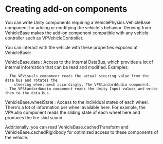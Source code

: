 # Creating add-on components

You can write Unity components requiring a VehiclePhysics.VehicleBase component for adding or
modifying the vehicle's behavior. Deriving from VehicleBase makes the add-on component compatible
with any vehicle controller such as VPVehicleController.

You can interact with the vehicle with these properties exposed at VehicleBase:

VehicleBase.data
:	Access to the internal DataBus, which provides a lot of internal information that can
	be read and modified. Examples:

	- The VPVisuals component reads the actual steering value from the data bus and rotates the
		steering wheel mesh accordingly. The VPStandardAudio component.
	- The VPStandardAudio component reads the Unity Input values and write them to the data bus.

VehicleBase.wheelState
:	Access to the individual states of each wheel. There's a lot of information per wheel available
	here. For example, the VPAudio component reads the sliding state of each wheel here and
	produces the tire skid sound.

Additionally, you can read VehicleBase.cachedTransform and VehicleBase.cachedRigidbody for optimized
access to these components of the vehicle.
